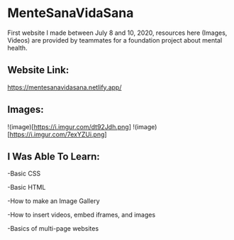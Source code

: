 # MenteSanaVidaSana
First website I made between July 8 and 10, 2020, resources here (Images, Videos) are provided by teammates for a foundation project about mental health.
## Website Link:
https://mentesanavidasana.netlify.app/
## Images:
!(image)[https://i.imgur.com/dt92Jdh.png]
!(image)[https://i.imgur.com/7exYZUi.png]
## I Was Able To Learn:

-Basic CSS




-Basic HTML




-How to make an Image Gallery




-How to insert videos, embed iframes, and images




-Basics of multi-page websites
